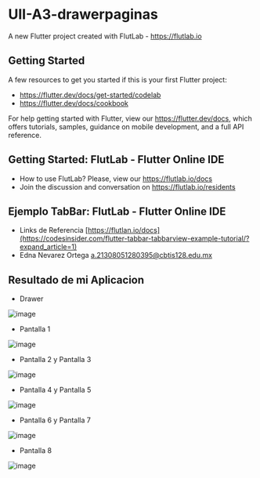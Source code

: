 # UII-A3-drawerpaginas

A new Flutter project created with FlutLab - https://flutlab.io

## Getting Started

A few resources to get you started if this is your first Flutter project:

- https://flutter.dev/docs/get-started/codelab
- https://flutter.dev/docs/cookbook

For help getting started with Flutter, view our
https://flutter.dev/docs, which offers tutorials,
samples, guidance on mobile development, and a full API reference.

## Getting Started: FlutLab - Flutter Online IDE

- How to use FlutLab? Please, view our https://flutlab.io/docs
- Join the discussion and conversation on https://flutlab.io/residents

## Ejemplo TabBar: FlutLab - Flutter Online IDE

- Links de Referencia [https://flutlan.io/docs](https://codesinsider.com/flutter-tabbar-tabbarview-example-tutorial/?expand_article=1)
- Edna Nevarez Ortega a.21308051280395@cbtis128.edu.mx

## Resultado de mi Aplicacion

- Drawer

![image](https://github.com/NevarezOrtegaEdna/UII-A3-drawerpaginas/assets/143743281/335ff389-27f6-4ae0-b096-506b7d28192e)

- Pantalla 1

![image](https://github.com/NevarezOrtegaEdna/UII-A3-drawerpaginas/assets/143743281/f3589b96-bf29-4952-969e-77dee042889e)

- Pantalla 2 y Pantalla 3

![image](https://github.com/NevarezOrtegaEdna/UII-A3-drawerpaginas/assets/143743281/5c3429a6-9625-471f-a4ef-af6ed2184b27)

- Pantalla 4 y Pantalla 5

![image](https://github.com/NevarezOrtegaEdna/UII-A3-drawerpaginas/assets/143743281/b5039374-bd6b-479c-8e74-ea687ff708ca)

- Pantalla 6 y Pantalla 7

![image](https://github.com/NevarezOrtegaEdna/UII-A3-drawerpaginas/assets/143743281/02f2d721-391e-458d-be1b-af6923778021)

- Pantalla 8

![image](https://github.com/NevarezOrtegaEdna/UII-A3-drawerpaginas/assets/143743281/dc3b447a-913d-418b-b848-402f73395262)
